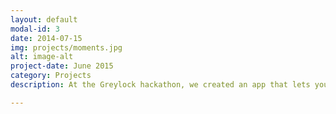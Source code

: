 ```yaml
---
layout: default
modal-id: 3
date: 2014-07-15
img: projects/moments.jpg
alt: image-alt
project-date: June 2015
category: Projects
description: At the Greylock hackathon, we created an app that lets you save your cherished moments for a rainy day. We won honorable mention, and afterwards put it on the app store for others to enjoy!

---
```

